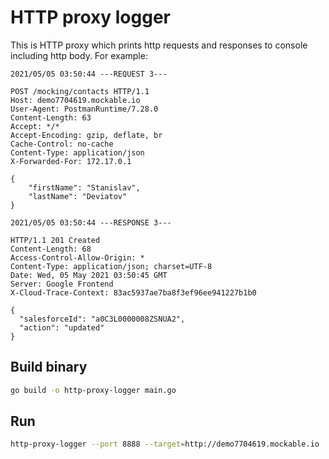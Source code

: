 # HTTP proxy logger

This is HTTP proxy which prints http requests and responses to console including http body.
For example:

```log
2021/05/05 03:50:44 ---REQUEST 3---

POST /mocking/contacts HTTP/1.1
Host: demo7704619.mockable.io
User-Agent: PostmanRuntime/7.28.0
Content-Length: 63
Accept: */*
Accept-Encoding: gzip, deflate, br
Cache-Control: no-cache
Content-Type: application/json
X-Forwarded-For: 172.17.0.1

{
    "firstName": "Stanislav",
    "lastName": "Deviatov"
}

2021/05/05 03:50:44 ---RESPONSE 3---

HTTP/1.1 201 Created
Content-Length: 68
Access-Control-Allow-Origin: *
Content-Type: application/json; charset=UTF-8
Date: Wed, 05 May 2021 03:50:45 GMT
Server: Google Frontend
X-Cloud-Trace-Context: 83ac5937ae7ba8f3ef96ee941227b1b0

{
  "salesforceId": "a0C3L0000008ZSNUA2",
  "action": "updated"
}
```

## Build binary

```sh
go build -o http-proxy-logger main.go
```

## Run

```sh
http-proxy-logger --port 8888 --target=http://demo7704619.mockable.io
```
